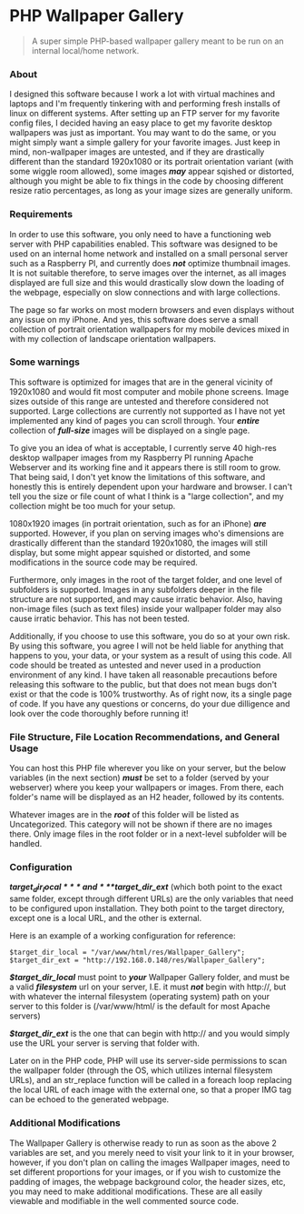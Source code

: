 PHP Wallpaper Gallery
=====================

> A super simple PHP-based wallpaper gallery meant to be run on an internal local/home network.


### About

I designed this software because I work a lot with virtual machines and laptops and I'm frequently tinkering with and performing fresh installs of linux on different systems.  After setting up an FTP server for my favorite config files, I decided having an easy place to get my favorite desktop wallpapers was just as important.  You may want to do the same, or you might simply want a simple gallery for your favorite images.  Just keep in mind, non-wallpaper images are untested, and if they are drastically different than the standard 1920x1080 or its portrait orientation variant (with some wiggle room allowed), some images ***may*** appear sqished or distorted, although you might be able to fix things in the code by choosing different resize ratio percentages, as long as your image sizes are generally uniform.

### Requirements

In order to use this software, you only need to have a functioning web server with PHP capabilities enabled.  This software was designed to be used on an internal home network and installed on a small personal server such as a Raspberry PI, and currently does ***not*** optimize thumbnail images. It is not suitable therefore, to serve images over the internet, as all images displayed are full size and this would drastically slow down the loading of the webpage, especially on slow connections and with large collections.

The page so far works on most modern browsers and even displays without any issue on my iPhone.  And yes, this software does serve a small collection of portrait orientation wallpapers for my mobile devices mixed in with my collection of landscape orientation wallpapers.

### Some warnings

This software is optimized for images that are in the general vicinity of 1920x1080 and would fit most computer and mobile phone screens.  Image sizes outside of this range are untested and therefore considered not supported.  Large collections are currently not supported as I have not yet implemented any kind of pages you can scroll through.  Your ***entire*** collection of ***full-size*** images will be displayed on a single page.  

To give you an idea of what is acceptable, I currently serve 40 high-res desktop wallpaper images from my Raspberry PI running Apache Webserver and its working fine and it appears there is still room to grow.  That being said, I don't yet know the limitations of this software, and honestly this is entirely dependent upon your hardware and browser.  I can't tell you the size or file count of what I think is a "large collection", and my collection might be too much for your setup.

1080x1920 images (in portrait orientation, such as for an iPhone) ***are*** supported.  However, if you plan on serving images who's dimensions are drastically different than the standard 1920x1080, the images will still display, but some might appear squished or distorted, and some modifications in the source code may be required.

Furthermore, only images in the root of the target folder, and one level of subfolders is supported.  Images in any subfolders deeper in the file structure are not supported, and may cause irratic behavior.  Also, having non-image files (such as text files) inside your wallpaper folder may also cause irratic behavior.  This has not been tested.

Additionally, if you choose to use this software, you do so at your own risk.  By using this software, you agree I will not be held liable for anything that happens to you, your data, or your system as a result of using this code.  All code should be treated as untested and never used in a production environment of any kind.  I have taken all reasonable precautions before releasing this software to the public, but that does not mean bugs don't exist or that the code is 100% trustworthy.  As of right now, its a single page of code.  If you have any questions or concerns, do your due dilligence and look over the code thoroughly before running it!

### File Structure, File Location Recommendations, and General Usage

You can host this PHP file wherever you like on your server, but the below variables (in the next section) ***must*** be set to a folder (served by your webserver) where you keep your wallpapers or images.  From there, each folder's name will be displayed as an H2 header, followed by its contents.

Whatever images are in the ***root*** of this folder will be listed as Uncategorized.  This category will not be shown if there are no images there.  Only image files in the root folder or in a next-level subfolder will be handled.

### Configuration

***$target_dir_local*** and ***$target_dir_ext*** (which both point to the exact same folder, except through different URLs) are the only variables that need to be configured upon installation.  They both point to the target directory, except one is a local URL, and the other is external.

Here is an example of a working configuration for reference:

    $target_dir_local = "/var/www/html/res/Wallpaper_Gallery";
    $target_dir_ext = "http://192.168.0.148/res/Wallpaper_Gallery";

***$target_dir_local*** must point to ***your*** Wallpaper Gallery folder, and must be a valid ***filesystem*** url on your server, I.E. it must ***not*** begin with http://, but with whatever the internal filesystem (operating system) path on your server to this folder is (/var/www/html/ is the default for most Apache servers)

***$target_dir_ext*** is the one that can begin with http:// and you would simply use the URL your server is serving that folder with.

Later on in the PHP code, PHP will use its server-side permissions to scan the wallpaper folder (through the OS, which utilizes internal filesystem URLs), and an str_replace function will be called in a foreach loop replacing the local URL of each image with the external one, so that a proper IMG tag can be echoed to the generated webpage.

### Additional Modifications

The Wallpaper Gallery is otherwise ready to run as soon as the above 2 variables are set, and you merely need to visit your link to it in your browser, however, if you don't plan on calling the images Wallpaper images, need to set different proportions for your images, or if you wish to customize the padding of images, the webpage background color, the header sizes, etc, you may need to make additional modifications.  These are all easily viewable and modifiable in the well commented source code.

